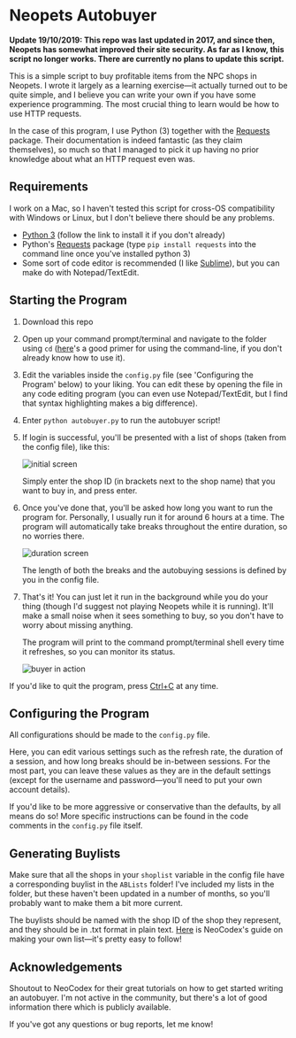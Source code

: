# Neopets Autobuyer
**Update 19/10/2019: This repo was last updated in 2017, and since then, Neopets has somewhat improved their site security. As far as I know, this script no longer works. There are currently no plans to update this script.**

This is a simple script to buy profitable items from the NPC shops in Neopets. I wrote it largely as a learning exercise—it actually turned out to be quite simple, and I believe you can write your own if you have some experience programming. The most crucial thing to learn would be how to use HTTP requests.

In the case of this program, I use Python (3) together with the [Requests](https://github.com/requests/requests) package. Their documentation is indeed fantastic (as they claim themselves), so much so that I managed to pick it up having no prior knowledge about what an HTTP request even was.

## Requirements

I work on a Mac, so I haven't tested this script for cross-OS compatibility with Windows or Linux, but I don't believe there should be any problems.

- [Python 3](https://www.python.org/downloads/) (follow the link to install it if you don't already)
- Python's [Requests](https://github.com/requests/requests) package (type `pip install requests` into the command line once you've installed python 3)
- Some sort of code editor is recommended (I like [Sublime](https://www.sublimetext.com/)), but you can make do with Notepad/TextEdit.

## Starting the Program

1. Download this repo 

2. Open up your command prompt/terminal and navigate to the folder using `cd` ([here](http://lifehacker.com/5633909/who-needs-a-mouse-learn-to-use-the-command-line-for-almost-anything)'s a good primer for using the command-line, if you don't already know how to use it).

3. Edit the variables inside the `config.py` file (see 'Configuring the Program' below) to your liking. You can edit these by opening the file in any code editing program (you can even use Notepad/TextEdit, but I find that syntax highlighting makes a big difference).

4. Enter `python autobuyer.py` to run the autobuyer script!

5. If login is successful, you'll be presented with a list of shops (taken from the config file), like this:

   ![initial screen](https://user-images.githubusercontent.com/28850773/29163241-718b3992-7dee-11e7-9e50-f5ff64cab008.png)

   Simply enter the shop ID (in brackets next to the shop name) that you want to buy in, and press enter.

6. Once you've done that, you'll be asked how long you want to run the program for. Personally, I usually run it for around 6 hours at a time. The program will automatically take breaks throughout the entire duration, so no worries there.

   ![duration screen](https://user-images.githubusercontent.com/28850773/29163251-77e927a4-7dee-11e7-9615-0f6cfa20a49a.png)

   The length of both the breaks and the autobuying sessions is defined by you in the config file.

7. That's it! You can just let it run in the background while you do your thing (though I'd suggest not playing Neopets while it is running). It'll make a small noise when it sees something to buy, so you don't have to worry about missing anything.

   The program will print to the command prompt/terminal shell every time it refreshes, so you can monitor its status.

   ![buyer in action](https://user-images.githubusercontent.com/28850773/29163587-8c255188-7def-11e7-99a9-b252fdbaf7bb.png)

If you'd like to quit the program, press [Ctrl+C](https://en.wikipedia.org/wiki/Control-C) at any time.

## Configuring the Program

All configurations should be made to the `config.py` file. 

Here, you can edit various settings such as the refresh rate, the duration of a session, and how long breaks should be in-between sessions. For the most part, you can leave these values as they are in the default settings (except for the username and password—you'll need to put your own account details). 

If you'd like to be more aggressive or conservative than the defaults, by all means do so! More specific instructions can be found in the code comments in the `config.py` file itself.

## Generating Buylists

Make sure that all the shops in your `shoplist` variable in the config file have a corresponding buylist in the `ABLists` folder! I've included my lists in the folder, but these haven't been updated in a number of months, so you'll probably want to make them a bit more current.

The buylists should be named with the shop ID of the shop they represent, and they should be in .txt format in plain text. [Here](http://www.neocodex.us/forum/topic/121985-guide-eefis-restock-list-helper-d/) is NeoCodex's guide on making your own list—it's pretty easy to follow!

## Acknowledgements

Shoutout to NeoCodex for their great tutorials on how to get started writing an autobuyer. I'm not active in the community, but there's a lot of good information there which is publicly available.

If you've got any questions or bug reports, let me know!


